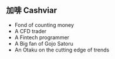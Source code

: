 ## 加啡 Cashviar

- Fond of counting money
- A CFD trader
- A Fintech programmer
- A Big fan of Gojo Satoru
- An Otaku on the cutting edge of trends
